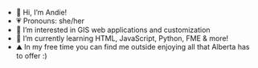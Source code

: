- 👋 Hi, I’m Andie!
- 💗 Pronouns: she/her
- 👀 I’m interested in GIS web applications and customization
- 🌱 I’m currently learning HTML, JavaScript, Python, FME & more!
- ⛰️ In my free time you can find me outside enjoying all that Alberta has to offer :)

<!---
aherstek/aherstek is a ✨ special ✨ repository because its `README.md` (this file) appears on your GitHub profile.
You can click the Preview link to take a look at your changes.
--->

